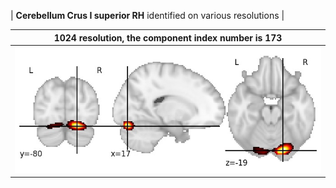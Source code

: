 


| **Cerebellum Crus I superior RH** identified on various resolutions |

| 1024 resolution, the component index number is 173|  
|:---:|  
| ![Component 1024](../1024/final/173.jpg "From component 1024: Cerebellum Crus I superior RH") |